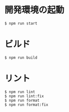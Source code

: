 # 開発環境の起動
```
$ npm run start
```

# ビルド
```
$ npm run build
```

# リント
```
$ npm run lint
$ npm run lint:fix
$ npm run format
$ npm run format:fix
```
